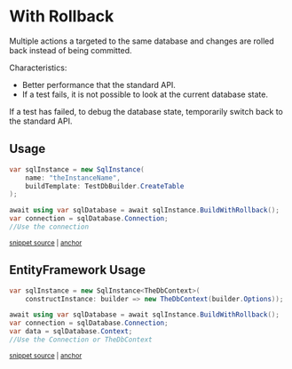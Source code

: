 <!--
GENERATED FILE - DO NOT EDIT
This file was generated by [MarkdownSnippets](https://github.com/SimonCropp/MarkdownSnippets).
Source File: /pages/mdsource/with-rollback.source.md
To change this file edit the source file and then run MarkdownSnippets.
-->

# With Rollback

Multiple actions a targeted to the same database and changes are rolled back instead of being committed.

Characteristics:

 * Better performance that the standard API.
 * If a test fails, it is not possible to look at the current database state.

If a test has failed, to debug the database state, temporarily switch back to the standard API.


## Usage

<!-- snippet: WithRollback -->
<a id='snippet-withrollback'></a>
```cs
var sqlInstance = new SqlInstance(
    name: "theInstanceName",
    buildTemplate: TestDbBuilder.CreateTable
);

await using var sqlDatabase = await sqlInstance.BuildWithRollback();
var connection = sqlDatabase.Connection;
//Use the connection
```
<sup><a href='/src/LocalDb.Tests/Snippets/WithRollback.cs#L8-L17' title='Snippet source file'>snippet source</a> | <a href='#snippet-withrollback' title='Start of snippet'>anchor</a></sup>
<!-- endSnippet -->


## EntityFramework Usage

<!-- snippet: EfWithRollback -->
<a id='snippet-efwithrollback'></a>
```cs
var sqlInstance = new SqlInstance<TheDbContext>(
    constructInstance: builder => new TheDbContext(builder.Options));

await using var sqlDatabase = await sqlInstance.BuildWithRollback();
var connection = sqlDatabase.Connection;
var data = sqlDatabase.Context;
//Use the Connection or TheDbContext
```
<sup><a href='/src/EfLocalDb.Tests/Snippets/WithRollback.cs#L8-L16' title='Snippet source file'>snippet source</a> | <a href='#snippet-efwithrollback' title='Start of snippet'>anchor</a></sup>
<!-- endSnippet -->
